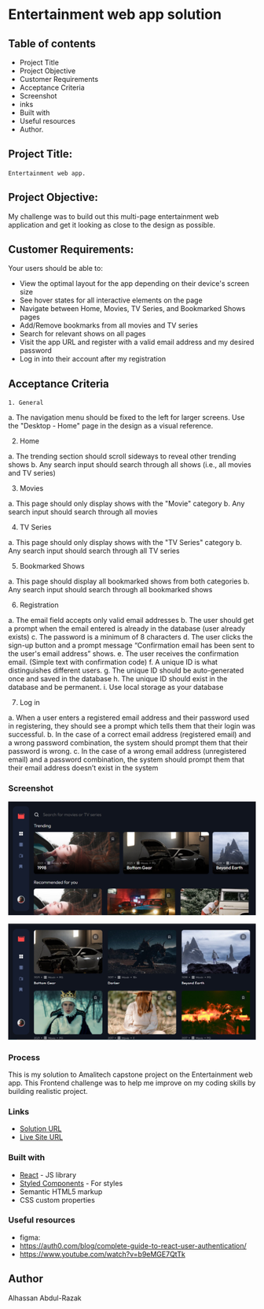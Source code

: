 # Entertainment web app solution

## Table of contents

  - Project Title
  - Project Objective
  - Customer Requirements
  - Acceptance Criteria
  - Screenshot
  - inks
  - Built with
  - Useful resources
  - Author.

##  Project Title: 
    Entertainment web app.

## Project Objective:
  My challenge was to build out this multi-page entertainment web application and get it looking as close to the design as possible.

## Customer Requirements:
  Your users should be able to:
- View the optimal layout for the app depending on their device's screen size
- See hover states for all interactive elements on the page
- Navigate between Home, Movies, TV Series, and Bookmarked Shows pages
- Add/Remove bookmarks from all movies and TV series
- Search for relevant shows on all pages
- Visit the app URL and register with a valid email address and my desired password
- Log in into their account after my registration

## Acceptance Criteria
    1. General

a. The navigation menu should be fixed to the left for larger screens. Use the 
"Desktop - Home" page in the design as a visual reference.

2. Home

a. The trending section should scroll sideways to reveal other trending shows
b. Any search input should search through all shows (i.e., all movies and TV series)

3. Movies

a. This page should only display shows with the "Movie" category
b. Any search input should search through all movies

4. TV Series

a. This page should only display shows with the "TV Series" category
b. Any search input should search through all TV series

5. Bookmarked Shows

a. This page should display all bookmarked shows from both categories
b. Any search input should search through all bookmarked shows

6. Registration

a. The email field accepts only valid email addresses
b. The user should get a prompt when the email entered is already in the database 
(user already exists)
c. The password is a minimum of 8 characters
d. The user clicks the sign-up button and a prompt message “Confirmation email 
has been sent to the user's email address” shows.
e. The user receives the confirmation email. (Simple text with confirmation code)
f. A unique ID is what distinguishes different users.
g. The unique ID should be auto-generated once and saved in the database
h. The unique ID should exist in the database and be permanent.
i. Use local storage as your database

7. Log in

a. When a user enters a registered email address and their password used in 
registering, they should see a prompt which tells them that their login was 
successful.
b. In the case of a correct email address (registered email) and a wrong password 
combination, the system should prompt them that their password is wrong.
c. In the case of a wrong email address (unregistered email) and a password 
combination, the system should prompt them that their email address doesn’t exist 
in the system

### Screenshot

![img](./public/entertain.png)

![image](./public/entertain1.png)

### Process

This is my solution to Amalitech capstone project on the Entertainment web app. This Frontend challenge was to help me improve on my coding skills by building realistic project.

### Links

- [Solution URL](https://github.com/AbdulRazak2/Entertainment_web_app.git)
- [Live Site URL](https://alhassanabdulrazak.netlify.app/) 

### Built with

-  [React](https://reactjs.org/) - JS library
- [Styled Components](https://styled-components.com/) - For styles
- Semantic HTML5 markup
- CSS custom properties


### Useful resources

- figma:
- https://auth0.com/blog/complete-guide-to-react-user-authentication/
- https://www.youtube.com/watch?v=b9eMGE7QtTk


## Author
Alhassan Abdul-Razak

